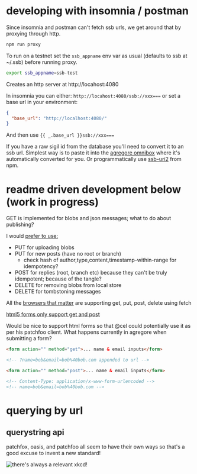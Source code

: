 # developing with insomnia / postman

Since insomnia and postman can't fetch ssb urls, we get around that by proxying through http.

```bash
npm run proxy
```

To run on a testnet set the `ssb_appname` env var as usual (defaults to ssb at ~/.ssb) before running proxy.

```bash
export ssb_appname=ssb-test
```

Creates an http server at http://locahost:4080

In insomnia you can either: `http://locahost:4080/ssb://xxx===` or set a base url in your environment:

```json
{
  "base_url": "http://localhost:4080/"
}
```

And then use `{{ _.base_url }}ssb://xxx===`

If you have a raw sigil id from the database you'll need to convert it to an ssb url. Simplest way is to paste it into the [agregore omnibox](https://github.com/AgregoreWeb/agregore-browser) where it's automatically converted for you. Or programmatically use [ssb-uri2](https://www.npmjs.com/package/ssb-uri2) from npm.

# readme driven development below (work in progress)

GET is implemented for blobs and json messages; what to do about publishing?

I would [prefer to use:](https://www.artima.com/articles/why-put-and-delete)

- PUT for uploading blobs
- PUT for new posts (have no root or branch)
  - check hash of author,type,content,timestamp-within-range for idempotency?
- POST for replies (root, branch etc) because they can't be truly idempotent; because of the tangle?
- DELETE for removing blobs from local store
- DELETE for tombstoning messages

All the [browsers that matter](https://caniuse.com/fetch) are supporting get, put, post, delete using fetch

[html5 forms only support get and post](https://www.w3.org/TR/html401/interact/forms.html#adef-method)

Would be nice to support html forms so that @cel could potentially use it as per his patchfoo client. What happens currently in agregore when submitting a form?

```html
<form action="" method="get">... name & email inputs</form>

<!-- ?name=bob&email=bob%40bob.com appended to url -->
```

```html
<form action="" method="post">... name & email inputs</form>

<!-- Content-Type: application/x-www-form-urlencoded -->
<!-- name=bob&email=bob%40bob.com -->
```

# querying by url

## querystring api

patchfox, oasis, and patchfoo all seem to have their own ways so that's a good excuse to invent a new standard!

![there's always a relevant xkcd!](https://imgs.xkcd.com/comics/standards_2x.png)
